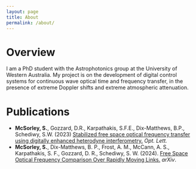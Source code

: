 ```yaml
---
layout: page
title: About
permalink: /about/
---
```

# Overview

I am a PhD student with the Astrophotonics group at the University of Western Australia. My project is on the development of digital control systems for continuous wave optical time and frequency transfer, in the presence of extreme Doppler shifts and extreme atmospheric attenuation.  
# Publications
- **McSorley, S.**, Gozzard, D.R., Karpathakis, S.F.E., Dix-Matthews, B.P., Schediwy, S.W. (2023) [Stabilized free space optical frequency transfer using digitally enhanced heterodyne interferometry.](https://opg.optica.org/ol/fulltext.cfm?uri=ol-48-14-3637&id=532417) _Opt. Lett._
- **McSorley, S.**, Dix-Matthews, B. P., Frost, A. M., McCann, A. S., Karpathakis, S. F., Gozzard, D. R., Schediwy, S. W. (2024). [Free Space Optical Frequency Comparison Over Rapidly Moving Links.](https://arxiv.org/abs/2402.08899) _arXiv_.